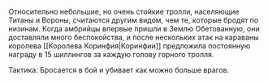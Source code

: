 Относительно небольшие, но очень стойкие тролли, населяющие Титаны и Вороны, считаются другим видом, чем те, которые бродят по низинам. Когда амбрийцы впервые пришли в Землю Обетованную, они доставляли много беспокойства, и после нескольких атак на караваны королева [[Королева Коринфия|Коринфии]] предложила постоянную награду в 15 шиллингов за каждую голову горного тролля.

Тактика: Бросается в бой и убивает как можно больше врагов.